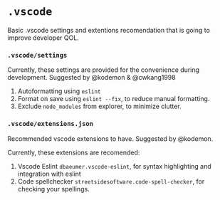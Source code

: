 # `.vscode`

Basic .vscode settings and extentions recomendation that is going to improve developer QOL.

### `.vscode/settings`

Currently, these settings are provided for the convenience during development. Suggested by @kodemon & @cwkang1998

1. Autoformatting using `eslint`
2. Format on save using `eslint --fix`, to reduce manual formatting.
3. Exclude `node_modules` from explorer, to minimize clutter.

### `.vscode/extensions.json`

Recommended vscode extensions to have. Suggested by @kodemon.

Currently, these extensions are recomended:

1. Vscode Eslint `dbaeumer.vscode-eslint`, for syntax highlighting and integration with eslint
2. Code spellchecker `streetsidesoftware.code-spell-checker`, for checking your spellings.
